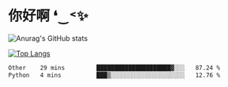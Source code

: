 # 你好啊 ❛‿˂✨

![Anurag's GitHub stats](https://github-readme-stats.vercel.app/api?username=ZombieFly&count_private=true&show_icons=true)

[![Top Langs](https://github-readme-stats.vercel.app/api/top-langs/?username=ZombieFly&layout=compact&count_private=true&hide=Ruby,makefile)](https://github.com/anuraghazra/github-readme-stats)

<!--START_SECTION:waka-->

```txt
Other    29 mins         █████████████████████▓░░░   87.24 %
Python   4 mins          ███▒░░░░░░░░░░░░░░░░░░░░░   12.76 %
```

<!--END_SECTION:waka-->

